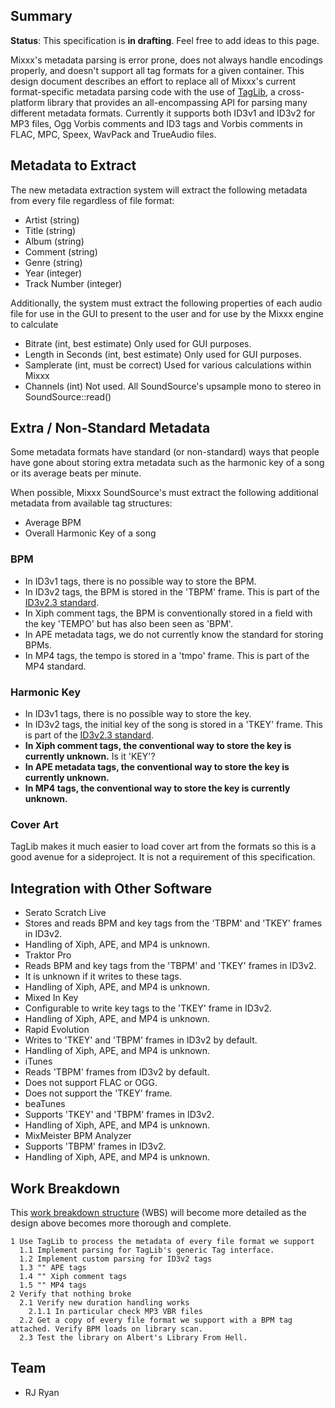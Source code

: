 ## Summary

**Status**: This specification is **in drafting**. Feel free to add
ideas to this page.

Mixxx's metadata parsing is error prone, does not always handle
encodings properly, and doesn't support all tag formats for a given
container. This design document describes an effort to replace all of
Mixxx's current format-specific metadata parsing code with the use of
[TagLib](http://developer.kde.org/~wheeler/taglib.html), a
cross-platform library that provides an all-encompassing API for parsing
many different metadata formats. Currently it supports both ID3v1 and
ID3v2 for MP3 files, Ogg Vorbis comments and ID3 tags and Vorbis
comments in FLAC, MPC, Speex, WavPack and TrueAudio files.

## Metadata to Extract

The new metadata extraction system will extract the following metadata
from every file regardless of file format:

  - Artist (string) 
  - Title (string) 
  - Album (string)
  - Comment (string)
  - Genre (string)
  - Year (integer)
  - Track Number (integer)

Additionally, the system must extract the following properties of each
audio file for use in the GUI to present to the user and for use by the
Mixxx engine to calculate

  - Bitrate (int, best estimate) Only used for GUI purposes.
  - Length in Seconds (int, best estimate) Only used for GUI purposes.
  - Samplerate (int, must be correct) Used for various calculations
    within Mixxx
  - Channels (int) Not used. All SoundSource's upsample mono to stereo
    in SoundSource::read()

## Extra / Non-Standard Metadata

Some metadata formats have standard (or non-standard) ways that people
have gone about storing extra metadata such as the harmonic key of a
song or its average beats per minute.

When possible, Mixxx SoundSource's must extract the following additional
metadata from available tag structures:

  - Average BPM
  - Overall Harmonic Key of a song

### BPM

  - In ID3v1 tags, there is no possible way to store the BPM.
  - In ID3v2 tags, the BPM is stored in the 'TBPM' frame. This is part
    of the [ID3v2.3
    standard](http://www.id3.org/id3v2.3.0#head-42b02d20fb8bf48e38ec5415e34909945dd849dc).
  - In Xiph comment tags, the BPM is conventionally stored in a field
    with the key 'TEMPO' but has also been seen as 'BPM'. 
  - In APE metadata tags, we do not currently know the standard for
    storing BPMs.
  - In MP4 tags, the tempo is stored in a 'tmpo' frame. This is part of
    the MP4 standard.

### Harmonic Key

  - In ID3v1 tags, there is no possible way to store the key.
  - In ID3v2 tags, the initial key of the song is stored in a 'TKEY'
    frame. This is part of the [ID3v2.3
    standard](http://www.id3.org/id3v2.3.0#head-42b02d20fb8bf48e38ec5415e34909945dd849dc).
  - **In Xiph comment tags, the conventional way to store the key is
    currently unknown.** Is it 'KEY'?
  - **In APE metadata tags, the conventional way to store the key is
    currently unknown.**
  - **In MP4 tags, the conventional way to store the key is currently
    unknown.**

### Cover Art

TagLib makes it much easier to load cover art from the formats so this
is a good avenue for a sideproject. It is not a requirement of this
specification.

## Integration with Other Software

  - Serato Scratch Live 
  - Stores and reads BPM and key tags from the 'TBPM' and 'TKEY' frames
    in ID3v2. 
  - Handling of Xiph, APE, and MP4 is unknown.
  - Traktor Pro
  - Reads BPM and key tags from the 'TBPM' and 'TKEY' frames in ID3v2. 
  - It is unknown if it writes to these tags. 
  - Handling of Xiph, APE, and MP4 is unknown.
  - Mixed In Key 
  - Configurable to write key tags to the 'TKEY' frame in ID3v2. 
  - Handling of Xiph, APE, and MP4 is unknown.
  - Rapid Evolution 
  - Writes to 'TKEY' and 'TBPM' frames in ID3v2 by default. 
  - Handling of Xiph, APE, and MP4 is unknown.
  - iTunes
  - Reads 'TBPM' frames from ID3v2 by default. 
  - Does not support FLAC or OGG. 
  - Does not support the 'TKEY' frame.
  - beaTunes 
  - Supports 'TKEY' and 'TBPM' frames in ID3v2. 
  - Handling of Xiph, APE, and MP4 is unknown.
  - MixMeister BPM Analyzer
  - Supports 'TBPM' frames in ID3v2. 
  - Handling of Xiph, APE, and MP4 is unknown.

## Work Breakdown

This [work breakdown
structure](http://en.wikipedia.org/wiki/Work_breakdown_structure) (WBS)
will become more detailed as the design above becomes more thorough and
complete.

    1 Use TagLib to process the metadata of every file format we support
      1.1 Implement parsing for TagLib's generic Tag interface.
      1.2 Implement custom parsing for ID3v2 tags
      1.3 "" APE tags
      1.4 "" Xiph comment tags
      1.5 "" MP4 tags
    2 Verify that nothing broke
      2.1 Verify new duration handling works
        2.1.1 In particular check MP3 VBR files
      2.2 Get a copy of every file format we support with a BPM tag attached. Verify BPM loads on library scan.
      2.3 Test the library on Albert's Library From Hell.

## Team

  - RJ Ryan
